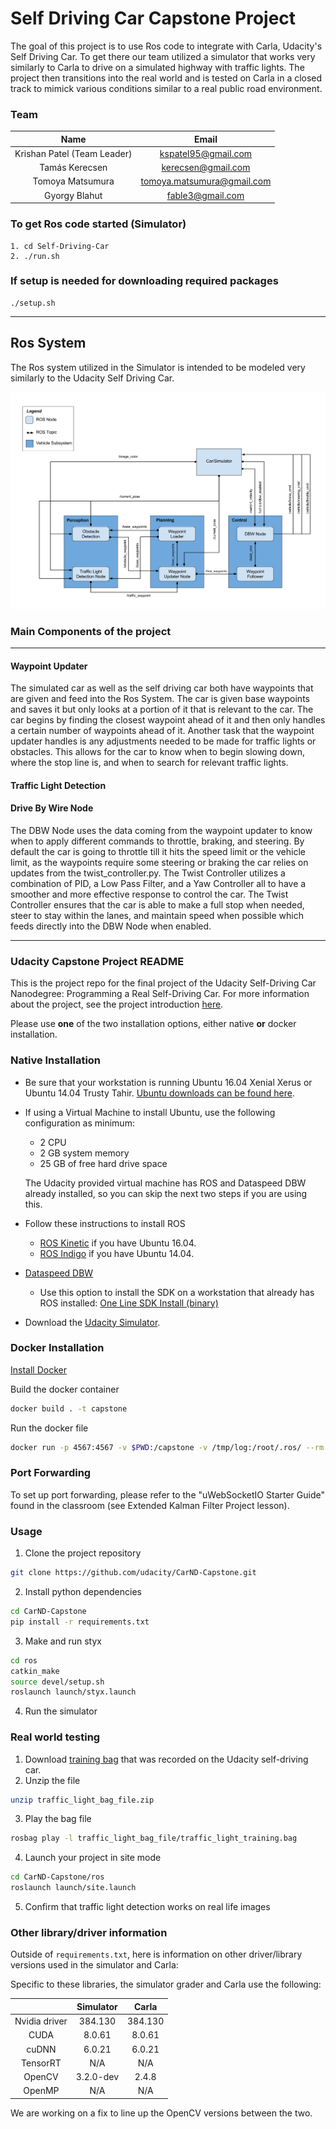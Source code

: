 # Self Driving Car Capstone Project
The goal of this project is to use Ros code to integrate with Carla, Udacity's Self Driving Car. To get there our team utilized a simulator that works very similarly to Carla to drive on a simulated highway with traffic lights. The project then transitions into the real world and is tested on Carla in a closed track to mimick various conditions similar to a real public road environment.

[//]: # (Image References)

[image1]: /img/final-project-ros-graph-v2.png "ROS System"

### Team
| Name | Email |
| :-------------------------------: |:------------------------------------:|
| Krishan Patel (Team Leader)  | kspatel95@gmail.com |
| Tamás Kerecsen                    | kerecsen@gmail.com |
| Tomoya Matsumura               | tomoya.matsumura@gmail.com |
| Gyorgy Blahut                        | fable3@gmail.com |

### To get Ros code started (Simulator)
```
1. cd Self-Driving-Car
2. ./run.sh
```
### If setup is needed for downloading required packages
``` 
./setup.sh
```
---

## Ros System

The Ros system utilized in the Simulator is intended to be modeled very similarly to the Udacity Self Driving Car. 

![Final score][image1]

### Main Components of the project
---
#### Waypoint Updater

The simulated car as well as the self driving car both have waypoints that are given and feed into the Ros System. The car is given base waypoints and saves it but only looks at a portion of it that is relevant to the car. The car begins by finding the closest waypoint ahead of it and then only handles a certain number of waypoints ahead of it. Another task that the waypoint updater handles is any adjustments needed to be made for traffic lights or obstacles. This allows for the car to know when to begin slowing down, where the stop line is, and when to search for relevant traffic lights.

#### Traffic Light Detection



#### Drive By Wire Node

The DBW Node uses the data coming from the waypoint updater to know when to apply different commands to throttle, braking, and steering. By default the car is going to throttle till it hits the speed limit or the vehicle limit, as the waypoints require some steering or braking the car relies on updates from the twist_controller.py. The Twist Controller  utilizes a combination of PID, a Low Pass Filter, and a Yaw Controller all to have a smoother and more effective response to control the car. The Twist Controller ensures that the car is able to make a full stop when needed, steer to stay within the lanes, and maintain speed when possible which feeds directly into the DBW Node when enabled.

---

### Udacity Capstone Project README

This is the project repo for the final project of the Udacity Self-Driving Car Nanodegree: Programming a Real Self-Driving Car. For more information about the project, see the project introduction [here](https://classroom.udacity.com/nanodegrees/nd013/parts/6047fe34-d93c-4f50-8336-b70ef10cb4b2/modules/e1a23b06-329a-4684-a717-ad476f0d8dff/lessons/462c933d-9f24-42d3-8bdc-a08a5fc866e4/concepts/5ab4b122-83e6-436d-850f-9f4d26627fd9).

Please use **one** of the two installation options, either native **or** docker installation.

### Native Installation

* Be sure that your workstation is running Ubuntu 16.04 Xenial Xerus or Ubuntu 14.04 Trusty Tahir. [Ubuntu downloads can be found here](https://www.ubuntu.com/download/desktop).
* If using a Virtual Machine to install Ubuntu, use the following configuration as minimum:
  * 2 CPU
  * 2 GB system memory
  * 25 GB of free hard drive space

  The Udacity provided virtual machine has ROS and Dataspeed DBW already installed, so you can skip the next two steps if you are using this.

* Follow these instructions to install ROS
  * [ROS Kinetic](http://wiki.ros.org/kinetic/Installation/Ubuntu) if you have Ubuntu 16.04.
  * [ROS Indigo](http://wiki.ros.org/indigo/Installation/Ubuntu) if you have Ubuntu 14.04.
* [Dataspeed DBW](https://bitbucket.org/DataspeedInc/dbw_mkz_ros)
  * Use this option to install the SDK on a workstation that already has ROS installed: [One Line SDK Install (binary)](https://bitbucket.org/DataspeedInc/dbw_mkz_ros/src/81e63fcc335d7b64139d7482017d6a97b405e250/ROS_SETUP.md?fileviewer=file-view-default)
* Download the [Udacity Simulator](https://github.com/udacity/CarND-Capstone/releases).

### Docker Installation
[Install Docker](https://docs.docker.com/engine/installation/)

Build the docker container
```bash
docker build . -t capstone
```

Run the docker file
```bash
docker run -p 4567:4567 -v $PWD:/capstone -v /tmp/log:/root/.ros/ --rm -it capstone
```

### Port Forwarding
To set up port forwarding, please refer to the "uWebSocketIO Starter Guide" found in the classroom (see Extended Kalman Filter Project lesson).

### Usage

1. Clone the project repository
```bash
git clone https://github.com/udacity/CarND-Capstone.git
```

2. Install python dependencies
```bash
cd CarND-Capstone
pip install -r requirements.txt
```
3. Make and run styx
```bash
cd ros
catkin_make
source devel/setup.sh
roslaunch launch/styx.launch
```
4. Run the simulator

### Real world testing
1. Download [training bag](https://s3-us-west-1.amazonaws.com/udacity-selfdrivingcar/traffic_light_bag_file.zip) that was recorded on the Udacity self-driving car.
2. Unzip the file
```bash
unzip traffic_light_bag_file.zip
```
3. Play the bag file
```bash
rosbag play -l traffic_light_bag_file/traffic_light_training.bag
```
4. Launch your project in site mode
```bash
cd CarND-Capstone/ros
roslaunch launch/site.launch
```
5. Confirm that traffic light detection works on real life images

### Other library/driver information
Outside of `requirements.txt`, here is information on other driver/library versions used in the simulator and Carla:

Specific to these libraries, the simulator grader and Carla use the following:

|        | Simulator | Carla  |
| :-----------: |:-------------:| :-----:|
| Nvidia driver | 384.130 | 384.130 |
| CUDA | 8.0.61 | 8.0.61 |
| cuDNN | 6.0.21 | 6.0.21 |
| TensorRT | N/A | N/A |
| OpenCV | 3.2.0-dev | 2.4.8 |
| OpenMP | N/A | N/A |

We are working on a fix to line up the OpenCV versions between the two.
